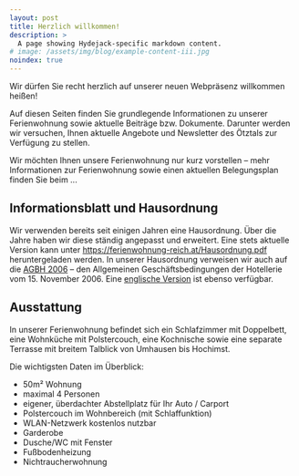 ```yaml
---
layout: post
title: Herzlich willkommen!
description: >
  A page showing Hydejack-specific markdown content.
# image: /assets/img/blog/example-content-iii.jpg
noindex: true
---
```


Wir dürfen Sie recht herzlich auf unserer neuen Webpräsenz willkommen heißen!

Auf diesen Seiten finden Sie grundlegende Informationen zu unserer Ferienwohnung
sowie aktuelle Beiträge bzw. Dokumente. Darunter werden wir versuchen,
Ihnen aktuelle Angebote und Newsletter des Ötztals zur Verfügung zu stellen.

Wir möchten Ihnen unsere Ferienwohnung nur kurz vorstellen – mehr Informationen
zur Ferienwohnung sowie einen aktuellen Belegungsplan finden Sie beim ...

## Informationsblatt und Hausordnung

Wir verwenden bereits seit einigen Jahren eine Hausordnung. Über die Jahre haben
wir diese ständig angepasst und erweitert. Eine stets aktuelle Version kann unter
<https://ferienwohnung-reich.at/Hausordnung.pdf>
heruntergeladen werden. In unserer Hausordnung verweisen wir auch auf die
[AGBH 2006](/assets/AGBH_061115.pdf) – den Allgemeinen Geschäftsbedingungen der
Hotellerie vom 15. November 2006. Eine
[englische Version](/assets/AGBH_englisch.pdf) ist ebenso verfügbar.

## Ausstattung

In unserer Ferienwohnung befindet sich ein Schlafzimmer mit Doppelbett, eine
Wohnküche mit Polstercouch, eine Kochnische sowie eine separate Terrasse mit
breitem Talblick von Umhausen bis Hochimst.

Die wichtigsten Daten im Überblick:

- 50m² Wohnung
- maximal 4 Personen
- eigener, überdachter Abstellplatz für Ihr Auto / Carport
- Polstercouch im Wohnbereich (mit Schlaffunktion)
- WLAN-Netzwerk kostenlos nutzbar
- Garderobe
- Dusche/WC mit Fenster
- Fußbodenheizung
- Nichtraucherwohnung
